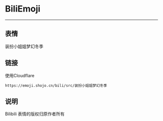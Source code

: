 # BiliEmoji
---
## 表情
装扮小姐姐梦幻冬季
## 链接
使用Cloudflare
```
https://emoji.shojo.cn/bili/src/装扮小姐姐梦幻冬季
```
## 说明
Bilibili 表情的版权归原作者所有

